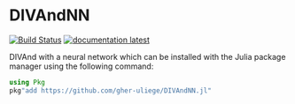 # DIVAndNN

[![Build Status](https://github.com/gher-uliege/DIVAndNN.jl/workflows/CI/badge.svg)](https://github.com/gher-uliege/DIVAndNN.jl/actions)
[![documentation latest](https://img.shields.io/badge/docs-latest-blue.svg)](https://gher-uliege.github.io/DIVAndNN.jl/latest/)

DIVAnd with a neural network which can be installed with the Julia package manager using the following command:


```julia
using Pkg
pkg"add https://github.com/gher-uliege/DIVAndNN.jl"
```
